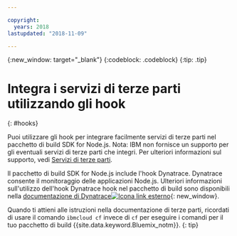 ```yaml
---

copyright:
  years: 2018
lastupdated: "2018-11-09"

---
```


{:new_window: target="_blank"}
{:codeblock: .codeblock}
{:tip: .tip}

# Integra i servizi di terze parti utilizzando gli hook
{: #hooks}

Puoi utilizzare gli hook per integrare facilmente servizi di terze parti nel pacchetto di build SDK for Node.js. Nota: IBM non fornisce un supporto per gli eventuali servizi di terze parti che integri. Per ulteriori informazioni sul supporto, vedi [Servizi di terze parti](/docs/runtimes-common/buildpackSupport.html#third-party).

Il pacchetto di build SDK for Node.js include l'hook Dynatrace. Dynatrace consente il monitoraggio delle applicazioni Node.js. Ulteriori informazioni sull'utilizzo dell'hook Dynatrace hook nel pacchetto di build sono disponibili nella [documentazione di Dynatrace![Icona link esterno](../../icons/launch-glyph.svg "Icona link esterno")]( https://www.dynatrace.com/support/help/cloud-platforms/cloud-foundry/application-only/deploy-oneagent-on-cloud-foundry-for-application-only-monitoring/){: new_window}.


Quando ti attieni alle istruzioni nella documentazione di terze parti, ricordati di usare il comando `ibmcloud cf` invece di `cf` per eseguire i comandi per il tuo pacchetto di build {{site.data.keyword.Bluemix_notm}}.
{: tip}

